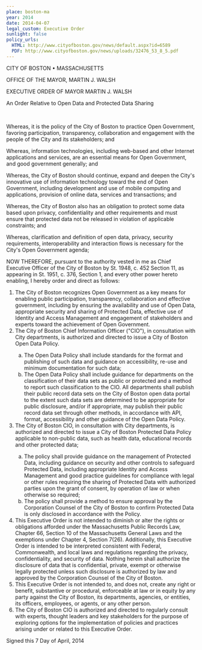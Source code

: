 ```yaml
---
place: boston-ma
year: 2014
date: 2014-04-07
legal_custom: Executive Order
sunlight: false
policy_urls:
  HTML: http://www.cityofboston.gov/news/default.aspx?id=6589
  PDF: http://www.cityofboston.gov/news/uploads/32476_53_8_5.pdf
---
```


<p>CITY OF BOSTON • MASSACHUSETTS</p>
<p>OFFICE OF THE MAYOR, MARTIN J. WALSH</p>
<p>EXECUTIVE ORDER OF MAYOR MARTIN J. WALSH</p>
<p>An Order Relative to Open Data and Protected Data Sharing</p>
<br>
<p>Whereas, it is the policy of the City of Boston to practice Open <span class="g-goals-and-values">Government, favoring participation, transparency, collaboration and engagement</span> with the people of the City and its stakeholders; and</p>
<p>Whereas, information technologies, including web-based and other Internet applications and services, are an essential means for Open Government, and good government generally; and</p>
<p>Whereas, the City of Boston should continue, expand and deepen the City's <span class="g-goals-and-values">innovative use of information technology</span> toward the end of Open Government, including development and use of mobile computing and applications, provision of online data, services and transactions; and</p>
<p>Whereas, the City of Boston also has an obligation to protect some data based upon privacy, confidentiality and other requirements and must ensure that protected data not be released in violation of applicable constraints; and</p>
<p>Whereas, clarification and definition of open data, privacy, security requirements, interoperability and interaction flows is necessary for the City's Open Government agenda;</p>
<p>NOW THEREFORE, pursuant to the authority vested in me as Chief Executive Officer of the City of Boston by St. 1948, c. 452 Section 11, as appearing in St. 1951, c. 376, Section 1, and every other power hereto enabling, I hereby order and direct as follows:</p>
<ol type="1">
    <li>The City of Boston recognizes Open Government as a key means for enabling public participation, transparency, collaboration and effective government, including by ensuring the availability and use of Open Data, appropriate security and sharing of Protected Data, effective use of Identity and Access Management and engagement of stakeholders and experts toward the achievement of Open Government.</li>
    <li><span class="g-oversight-authority"><span class="g-binding-regulations">The City of Boston Chief Information Officer ("CIO"), in consultation with City departments, is authorized and directed to issue a City of Boston Open Data Policy</span></span>.</li>
    <ol type="a">
        <li><span class="g-open-formats"><span class="g-metadata">The Open Data Policy shall include standards for the format and publishing of such data and guidance on accessibility, re-use and minimum documentation for such data</span></span>;</li>
        <li>The Open Data Policy shall include guidance for departments on the classification of their data sets as public or protected and a method to report such classification to the CIO. <span class="g-thoughtful-formats"><span class="g-metadata"><span class="g-data-portals-and-websites"><span class="g-public-apis">All departments shall publish their public record data sets on the City of Boston open data portal to the extent such data sets are determined to be appropriate for public disclosure, and/or if appropriate, may publish their public record data set through other methods, in accordance with API, format, accessibility and other guidance of the Open Data Policy.</span></span></span></span></li>
    </ol>
    <li>The City of Boston CIO, in consultation with City departments, is authorized and directed to issue a City of Boston Protected Data Policy applicable to non-public data, such as health data, educational records and other protected data;</li>
    <ol type="a">
        <li>The policy shall provide guidance on the management of Protected Data, including guidance on security and other controls to safeguard Protected Data, including appropriate Identity and Access Management and good practice guidelines for compliance with legal or other rules requiring the sharing of Protected Data with authorized parties upon the grant of consent, by operation of law or when otherwise so required;</li>
        <li>The policy shall provide a method to ensure approval by the Corporation Counsel of the City of Boston to confirm Protected Data is only disclosed in accordance with the Policy.</li>
    </ol>
    <li>This Executive Order is not intended to diminish or alter the rights or obligations afforded under the Massachusetts Public Records Law, Chapter 66, Section 10 of the Massachusetts General Laws and the exemptions under Chapter 4, Section 7(26). Additionally, this Executive Order is intended to be interpreted consistent with Federal, Commonwealth, and local laws and regulations regarding the privacy, confidentiality, and security of data. Nothing herein shall authorize the disclosure of data that is confidential, private, exempt or otherwise legally protected unless such disclosure is authorized by law and approved by the Corporation Counsel of the City of Boston.</li>
    <li>  This Executive Order is not intended to, and does not, create any right or benefit, substantive or procedural, enforceable at law or in equity by any party against the City of Boston, its departments, agencies, or entities, its officers, employees, or agents, or any other person.</li>
    <li>  <span class="g-public-participation"><span class="g-partnerships">The City of Boston CIO is authorized and directed to regularly consult with experts, thought leaders and key stakeholders for the purpose of exploring options for the implementation of policies and practices arising under or related to this Executive Order.</span></span></li>
</ol>
<p>Signed this 7 Day of April, 2014</p> <p/>
